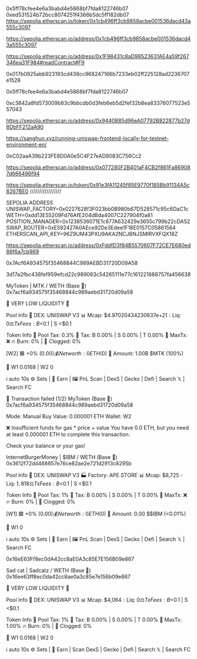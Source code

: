 0x5ff78cfee4e6a3babd4e5868bf7fda8122746b07
0xed531524b72bcc8074251f4366b5dc5ff182db07
https://sepolia.etherscan.io/token/0x1cb496ff3cb9858acbe001536dacd43a555c3097

https://sepolia.etherscan.io/address/0x1cb496ff3cb9858acbe001536dacd43a555c3097


https://sepolia.etherscan.io/address/0x1F98431c8aD98523631AE4a59f267346ea31F984#readContract#F9

0x017b0925abb923193cd438cc968247166b7233eb02ff225128ad2236707e1528

0x5ff78cfee4e6a3babd4e5868bf7fda8122746b07

0xc3842a8fd573009b83c9bbcdb0d3feb6eb5d2fef32b8ea83376077523e557043

https://sepolia.etherscan.io/address/0x9440B85d96eA07792B822877b27d8DbFF212aA90

https://sanghun.xyz/running-uniswap-frontend-locally-for-testnet-environment-en/

0xC02aaA39b223FE8D0A0e5C4F27eAD9083C756Cc2


https://sepolia.etherscan.io/address/0x077280F2B401aF4CB2f861Fa869087d666496f94


https://sepolia.etherscan.io/token/0x91e3fA11245f85E9770f185Bb91134A5c8267BE0 /////////////////


SEPOLIA ADDRESS 
UNISWAP_FACTORY=0x0227628f3F023bb0B980b67D528571c95c6DaC1c
WETH=0xdd13E55209Fd76AfE204dBda4007C227904f0a81
POSITION_MANAGER=0x1238536071E1c677A632429e3655c799b22cDA52
SWAP_ROUTER=0xE592427A0AEce92De3Edee1F18E0157C05861564
ETHERSCAN_API_KEY=96Z9UM43PXU9AKA2NCJBNJSMIRVXFQX18Z


https://sepolia.etherscan.io/address/0xFddfD3f84B5570607F72CE7E680ed86f6a7cb969

0x7Acf6A934575f35468844C989AEBD31720D09A58

3d17a2fbc438fef959efcd22c989063c54265111e77c161221688757fa456638


MyToken | MTK / WETH (Base 🧢)
0x7acf6a934575f35468844c989aebd31720d09a58

🚱 VERY LOW LIQUIDITY 🚱

Pool Info
🦄 DEX: UNISWAP V3
📊 Mcap: $4.97020434230637e+21
💧 Liq: $0
⚖️ TxFees: B <$0.1 | S <$0.1

Token Info
🧾 Pool Tax: 0.3%
💸 Tax: B 0.00% | S 0.00% | T 0.00%
📏 MaxTx: ❌
🔥 Burn: 0% | 🛑 Clogged: 0%

[W2] 🟩 +0% ($0.00)
💰 Net worth: 0 ETH ($0)
💎 Amount: 1.00B $MTK (100%)

💼 W1 0.0168 | W2 0

ℹ️ auto 10s
⚙️ Sets | 💎 Earn | 🖼 PnL
Scan | DexS | Gecko | Defi | Search 𝕏 | Search FC

🔴 Transaction failed (1/2)
MyToken (Base 🧢)
0x7acf6a934575f35468844c989aebd31720d09a58

Mode: Manual Buy 
Value: 0.000001 ETH
Wallet: W2

❌ Insufficient funds for gas * price + value
You have 0.0 ETH, but you need at least 0.000001 ETH to complete this transaction.

Check your balance or your gas!



InternetBurgerMoney | $IBM / WETH (Base 🧢)
0x3612f72dd488857e76ce82ae2e721d2913c8295b

Pool Info
🦄 DEX: UNISWAP V3
🏭 Factory: APE.STORE
📊 Mcap: $8,725
💧 Liq: $1,818
⚖️ TxFees: B <$0.1 | S <$0.1

Token Info
🧾 Pool Tax: 1%
💸 Tax: B 0.00% | S 0.00% | T 0.00%
📏 MaxTx: ❌
🔥 Burn: 0% | 🛑 Clogged: 0%

[W1] 🟩 +0% ($0.00)
💰 Net worth: 0 ETH ($0)
💎 Amount: 0.00 $$IBM (<0.01%)

💼 W1 0

ℹ️ auto 10s
⚙️ Sets | 💎 Earn | 🖼 PnL
Scan | DexS | Gecko | Defi | Search 𝕏 | Search FC


0x16eE63Ff8ec0dA42cc8aE0A3c85E7E156B09e867

Sad cat | Sadcatz / WETH (Base 🧢)
0x16ee63ff8ec0da42cc8ae0a3c85e7e156b09e867

🚱 VERY LOW LIQUIDITY 🚱

Pool Info
🦄 DEX: UNISWAP V3
📊 Mcap: $4,064
💧 Liq: $0
⚖️ TxFees: B <$0.1 | S <$0.1

Token Info
🧾 Pool Tax: 1%
💸 Tax: B 0.00% | S 0.00% | T 0.00%
📏 MaxTx: 1.00%
🔥 Burn: 0% | 🛑 Clogged: 0%

💼 W1 0.0168 | W2 0

ℹ️ auto 10s
⚙️ Sets | 💎 Earn | Scan
DexS | Gecko | Defi | Search 𝕏 | Search FC
